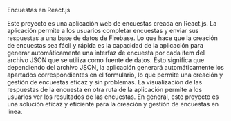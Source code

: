 Encuestas en React.js

Este proyecto es una aplicación web de encuestas creada en React.js. La aplicación permite a 
los usuarios completar encuestas y enviar sus respuestas a una base de datos de Firebase. Lo 
que hace que la creación de encuestas sea fácil y rápida es la capacidad de la aplicación para 
generar automáticamente una interfaz de encuesta por cada ítem del archivo JSON que se 
utiliza como fuente de datos. Esto significa que dependiendo del archivo JSON, la aplicación 
generará automáticamente los apartados correspondientes en el formulario, lo que permite 
una creación y gestión de encuestas eficaz y sin problemas. 
La visualización de las respuestas de la encuesta en otra ruta de la 
aplicación permite a los usuarios ver los resultados de las encuestas.
En general, este proyecto es una solución eficaz y eficiente para la creación y gestión 
de encuestas en línea.
